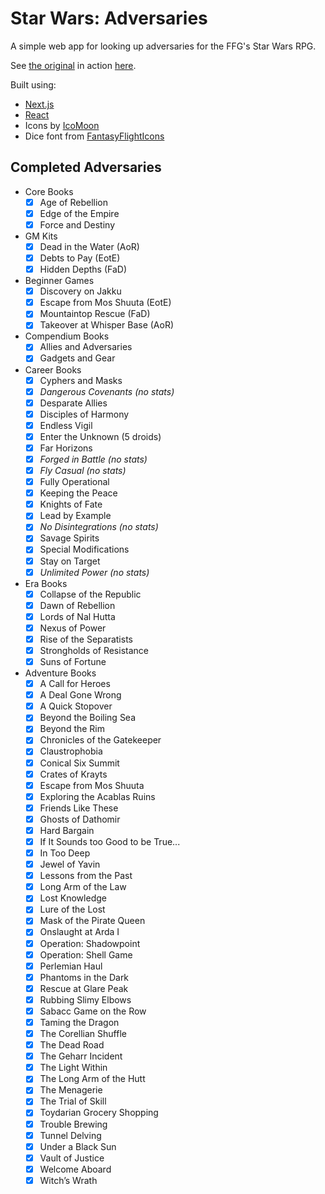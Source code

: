 
# Star Wars: Adversaries

A simple web app for looking up adversaries for the FFG's Star Wars RPG.

See [the original](https://github.com/stoogoff/sw-adversaries) in action [here](http://swa.stoogoff.com/).

Built using:

- [Next.js](https://nextjs.org/)
- [React](https://facebook.github.io/react/)
- Icons by [IcoMoon](https://icomoon.io/app/)
- Dice font from [FantasyFlightIcons](https://github.com/aflegel/FantasyFlightIcons)

## Completed Adversaries

- Core Books
    - [x] Age of Rebellion
    - [x] Edge of the Empire
    - [x] Force and Destiny
- GM Kits
    - [x] Dead in the Water (AoR)
    - [x] Debts to Pay (EotE)
    - [x] Hidden Depths (FaD)
- Beginner Games
    - [x] Discovery on Jakku
    - [x] Escape from Mos Shuuta (EotE)
    - [x] Mountaintop Rescue (FaD)
    - [x] Takeover at Whisper Base (AoR)
- Compendium Books
    - [x] Allies and Adversaries
    - [x] Gadgets and Gear
- Career Books
    - [x] Cyphers and Masks
    - [x] *Dangerous Covenants (no stats)*
    - [x] Desparate Allies
    - [x] Disciples of Harmony
    - [x] Endless Vigil
    - [x] Enter the Unknown (5 droids)
    - [x] Far Horizons
    - [x] *Forged in Battle (no stats)*
    - [x] *Fly Casual (no stats)*
    - [x] Fully Operational
    - [x] Keeping the Peace
    - [x] Knights of Fate
    - [x] Lead by Example
    - [x] *No Disintegrations (no stats)*
    - [x] Savage Spirits
    - [x] Special Modifications
    - [x] Stay on Target
    - [x] *Unlimited Power (no stats)*
- Era Books
    - [x] Collapse of the Republic
    - [x] Dawn of Rebellion
    - [x] Lords of Nal Hutta
    - [x] Nexus of Power
    - [x] Rise of the Separatists
    - [x] Strongholds of Resistance
    - [x] Suns of Fortune
- Adventure Books
    - [x] A Call for Heroes
    - [x] A Deal Gone Wrong
    - [x] A Quick Stopover
    - [x] Beyond the Boiling Sea
    - [x] Beyond the Rim
    - [x] Chronicles of the Gatekeeper
    - [x] Claustrophobia
    - [x] Conical Six Summit
    - [x] Crates of Krayts
    - [x] Escape from Mos Shuuta
    - [x] Exploring the Acablas Ruins
    - [x] Friends Like These
    - [x] Ghosts of Dathomir
    - [x] Hard Bargain
    - [x] If It Sounds too Good to be True...
    - [x] In Too Deep
    - [x] Jewel of Yavin
    - [x] Lessons from the Past
    - [x] Long Arm of the Law
    - [x] Lost Knowledge
    - [x] Lure of the Lost
    - [x] Mask of the Pirate Queen
    - [x] Onslaught at Arda I
    - [x] Operation: Shadowpoint
    - [x] Operation: Shell Game
    - [x] Perlemian Haul
    - [x] Phantoms in the Dark
    - [x] Rescue at Glare Peak
    - [x] Rubbing Slimy Elbows
    - [x] Sabacc Game on the Row
    - [x] Taming the Dragon
    - [x] The Corellian Shuffle
    - [x] The Dead Road
    - [x] The Geharr Incident
    - [x] The Light Within
    - [x] The Long Arm of the Hutt
    - [x] The Menagerie
    - [x] The Trial of Skill
    - [x] Toydarian Grocery Shopping
    - [x] Trouble Brewing
    - [x] Tunnel Delving
    - [x] Under a Black Sun
    - [x] Vault of Justice
    - [x] Welcome Aboard
    - [x] Witch’s Wrath
